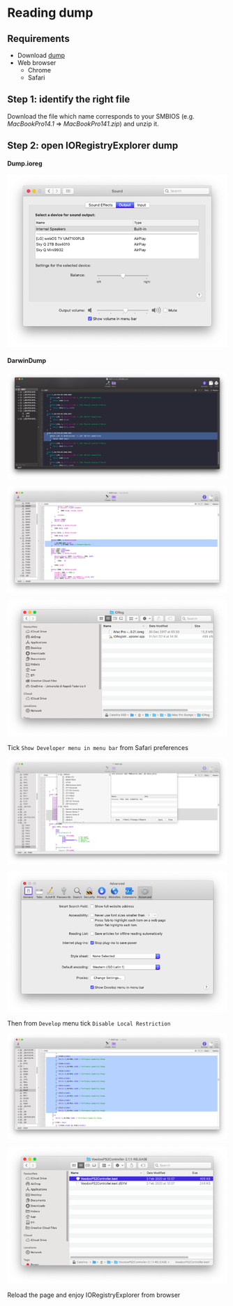 # Reading dump

## Requirements

* Download [dump](https://github.com/dreamwhite/mammamia-marcello-vanilla-guides/tree/master/acpi/original-acpi-and-ioregistryexplorer-from-macs)
* Web browser
  * Chrome
  * Safari

## Step 1: identify the right file

Download the file which name corresponds to your SMBIOS \(e.g. _MacBookPro14.1_ =&gt; _MacBookPro141.zip_\) and unzip it.

## Step 2: open IORegistryExplorer dump

#### Dump.ioreg

![iMac Pro IORegistryExplorer dump](../../.gitbook/assets/image%20%2878%29.png)

#### DarwinDump 

![Open IORegFileViewer.html using Safari](../../.gitbook/assets/image%20%2892%29.png)

![](../../.gitbook/assets/image%20%2847%29.png)

![](../../.gitbook/assets/image%20%2854%29.png)

Tick `Show Developer menu in menu bar` from Safari preferences

![](../../.gitbook/assets/image%20%2850%29.png)

![](../../.gitbook/assets/image%20%284%29.png)

Then from `Develop` menu tick `Disable Local Restriction`

![](../../.gitbook/assets/image%20%28127%29.png)

![](../../.gitbook/assets/image%20%28123%29.png)

Reload the page and enjoy IORegistryExplorer from browser

## 

